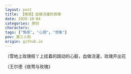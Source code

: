 ```yaml
---
layout: post
title: 【情感】血做浇灌的玫瑰
date: 2020-10-04
categories: 原创
characters: 
tags: ["情感", "心理", "想象"]
pov: 第三人称
origin: github.io
---
```


（雪地上玫瑰枝丫上挂着的跳动的心脏，血做浇灌，玫瑰开出花

（王尔德《夜莺与玫瑰》
